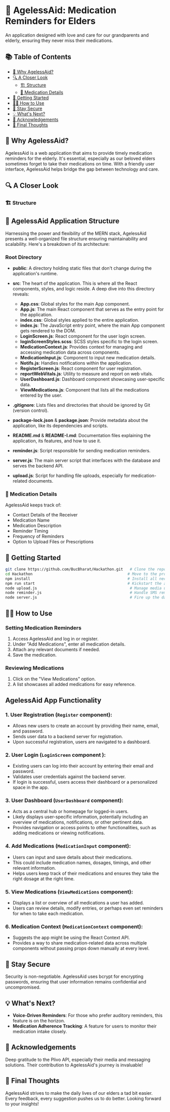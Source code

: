 # 🌼 AgelessAid: Medication Reminders for Elders

An application designed with love and care for our grandparents and elderly, ensuring they never miss their medications.

## 📚 Table of Contents

- [🎉 Why AgelessAid?](#🎉-why-agelessaid)
- [🔍 A Closer Look](#🔍-a-closer-look)
  - [🏗 Structure](#🏗-structure)
  - [💊 Medication Details](#💊-medication-details)
- [🚀 Getting Started](#🚀-getting-started)
- [👩‍💻 How to Use](#👩‍💻-how-to-use)
- [🔐 Stay Secure](#🔐-stay-secure)
- [💡 What&#39;s Next?](#💡-whats-next)
- [🌟 Acknowledgements](#🌟-acknowledgements)
- [💭 Final Thoughts](#💭-final-thoughts)

## 🎉 Why AgelessAid?

AgelessAid is a web application that aims to provide timely medication reminders for the elderly. It's essential, especially as our beloved elders sometimes forget to take their medications on time. With a friendly user interface, AgelessAid helps bridge the gap between technology and care.

## 🔍 A Closer Look

### 🏗 Structure

## 🧱 AgelessAid Application Structure

Harnessing the power and flexibility of the MERN stack, AgelessAid presents a well-organized file structure ensuring maintainability and scalability. Here's a breakdown of its architecture:

### Root Directory

- **public**: A directory holding static files that don't change during the application's runtime.
- **src**: The heart of the application. This is where all the React components, styles, and logic reside. A deep dive into this directory reveals:

  - **App.css**: Global styles for the main App component.
  - **App.js**: The main React component that serves as the entry point for the application.
  - **index.css**: Global styles applied to the entire application.
  - **index.js**: The JavaScript entry point, where the main App component gets rendered to the DOM.
  - **LoginScreen.js**: React component for the user login screen.
  - **loginScreenStyles.scss**: SCSS styles specific to the login screen.
  - **MedicationContext.js**: Provides context for managing and accessing medication data across components.
  - **MedicationInput.js**: Component to input new medication details.
  - **Notifs.js**: Handles notifications within the application.
  - **RegisterScreen.js**: React component for user registration.
  - **reportWebVitals.js**: Utility to measure and report on web vitals.
  - **UserDashboard.js**: Dashboard component showcasing user-specific data.
  - **ViewMedications.js**: Component that lists all the medications entered by the user.

- **.gitignore**: Lists files and directories that should be ignored by Git (version control).
- **package-lock.json** & **package.json**: Provide metadata about the application, like its dependencies and scripts.
- **README.md** & **README-I.md**: Documentation files explaining the application, its features, and how to use it.
- **reminder.js**: Script responsible for sending medication reminders.
- **server.js**: The main server script that interfaces with the database and serves the backend API.
- **upload.js**: Script for handling file uploads, especially for medication-related documents.

### 💊 Medication Details

AgelessAid keeps track of:

- Contact Details of the Receiver
- Medication Name
- Medication Description
- Reminder Timing
- Frequency of Reminders
- Option to Upload Files or Prescriptions

## 🚀 Getting Started

```bash
git clone https://github.com/BucBharat/Hackathon.git   # Clone the repository
cd Hackathon                                          # Move to the project directory
npm install                                           # Install all necessary dependencies
npm run start                                         # Kickstart the application
node upload.js                                         # Manage media uploads
node reminder.js                                       # Handle SMS reminders
node server.js                                         # Fire up the database server
```

## 👩‍💻 How to Use

### Setting Medication Reminders

1. Access AgelessAid and log in or register.
2. Under "Add Medications", enter all medication details.
3. Attach any relevant documents if needed.
4. Save the medication.

### Reviewing Medications

1. Click on the "View Medications" option.
2. A list showcases all added medications for easy reference.

## AgelessAid App Functionality

### 1. User Registration (`Register` component):

- Allows new users to create an account by providing their name, email, and password.
- Sends user data to a backend server for registration.
- Upon successful registration, users are navigated to a dashboard.

### 2. User Login (`LoginScreen` component ):

- Existing users can log into their account by entering their email and password.
- Validates user credentials against the backend server.
- If login is successful, users access their dashboard or a personalized space in the app.

### 3. User Dashboard (`UserDashboard` component):

- Acts as a central hub or homepage for logged-in users.
- Likely displays user-specific information, potentially including an overview of medications, notifications, or other pertinent data.
- Provides navigation or access points to other functionalities, such as adding medications or viewing notifications.

### 4. Add Medications (`MedicationInput` component):

- Users can input and save details about their medications.
- This could include medication names, dosages, timings, and other relevant information.
- Helps users keep track of their medications and ensures they take the right dosage at the right time.

### 5. View Medications (`ViewMedications` component):

- Displays a list or overview of all medications a user has added.
- Users can review details, modify entries, or perhaps even set reminders for when to take each medication.

### 6. Medication Context (`MedicationContext` component):

- Suggests the app might be using the React Context API.
- Provides a way to share medication-related data across multiple components without passing props down manually at every level.

## 🔐 Stay Secure

Security is non-negotiable. AgelessAid uses bcrypt for encrypting passwords, ensuring that user information remains confidential and uncompromised.

## 💡 What's Next?

- **Voice-Driven Reminders**: For those who prefer auditory reminders, this feature is on the horizon.
- **Medication Adherence Tracking**: A feature for users to monitor their medication intake closely.

## 🌟 Acknowledgements

Deep gratitude to the Plivo API, especially their media and messaging solutions. Their contribution to AgelessAid's journey is invaluable!

## 💭 Final Thoughts

AgelessAid strives to make the daily lives of our elders a tad bit easier. Every feedback, every suggestion pushes us to do better. Looking forward to your insights!
